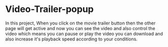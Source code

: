 # Video-Trailer-popup

In this project, When you click on the movie trailer button then the other page will get active and now you can see the video and also control the video which means you can pause or play the video you can download and also increase it's playback speed according to your conditions.
